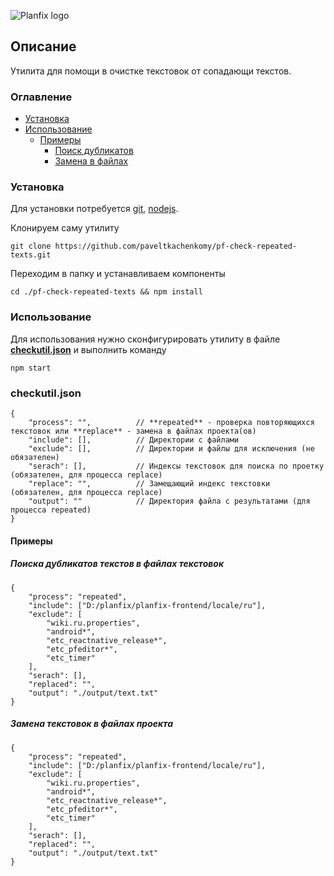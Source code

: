 ![Planfix logo](https://github.com/paveltkachenkomy/pf-check-repeated-texts/raw/master/Planfix-PNG-black.png "Planfix logo")

## Описание
Утилита для помощи в очистке текстовок от сопадающи текстов.

### Оглавление
 - [Установка](#установка)
 - [Использование](#использование)
	- [Примеры](#примеры)
		- [Поиск дубликатов](#поиска-дубликатов-текстов-в-файлах-текстовок)
		- [Замена в файлах](#замена-текстовок-в-файлах-проекта)

### Установка
Для установки потребуется [git](https://git-scm.com/), [nodejs](https://nodejs.org/).

Клонируем саму утилиту  
```
git clone https://github.com/paveltkachenkomy/pf-check-repeated-texts.git
```

Переходим в папку и устанавливаем компоненты  
```
cd ./pf-check-repeated-texts && npm install
```

### Использование
Для использования нужно сконфигурировать утилиту в файле **[checkutil.json](#checkutiljson)** и выполнить команду
```
npm start
```

### checkutil.json
```
{
	"process": "",			// **repeated** - проверка повторяющихся текстовок или **replace** - замена в файлах проекта(ов) 
	"include": [],			// Директории с файлами
	"exclude": [],			// Директории и файлы для исключения (не обязателен)
	"serach": [],			// Индексы текстовок для поиска по проетку (обязателен, для процесса replace)
	"replace": "",			// Замещающий индекс текстовки (обязателен, для процесса replace)
	"output": ""			// Директория файла с результатами (для процесса repeated)
}
```

#### Примеры 
##### Поиска дубликатов текстов в файлах текстовок
```
{
	"process": "repeated",
	"include": ["D:/planfix/planfix-frontend/locale/ru"],
	"exclude": [
		"wiki.ru.properties",
		"android*",
		"etc_reactnative_release*",
		"etc_pfeditor*",
		"etc_timer"
	],
	"serach": [],
	"replaced": "",
	"output": "./output/text.txt"
}
```
##### Замена текстовок в файлах проекта
```
{
	"process": "repeated",
	"include": ["D:/planfix/planfix-frontend/locale/ru"],
	"exclude": [
		"wiki.ru.properties",
		"android*",
		"etc_reactnative_release*",
		"etc_pfeditor*",
		"etc_timer"
	],
	"serach": [],
	"replaced": "",
	"output": "./output/text.txt"
}
```

